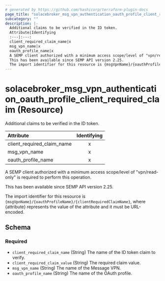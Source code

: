 ```yaml
---
# generated by https://github.com/hashicorp/terraform-plugin-docs
page_title: "solacebroker_msg_vpn_authentication_oauth_profile_client_required_claim Resource - solacebroker"
subcategory: ""
description: |-
  Additional claims to be verified in the ID token.
  Attribute|Identifying
  :---|:---:
  client_required_claim_name|x
  msg_vpn_name|x
  oauth_profile_name|x
  A SEMP client authorized with a minimum access scope/level of "vpn/read-only" is required to perform this operation.
  This has been available since SEMP API version 2.25.
  The import identifier for this resource is {msgVpnName}/{oauthProfileName}/{clientRequiredClaimName}, where {attribute} represents the value of the attribute and it must be URL-encoded.
---
```


# solacebroker_msg_vpn_authentication_oauth_profile_client_required_claim (Resource)

Additional claims to be verified in the ID token.


Attribute|Identifying
:---|:---:
client_required_claim_name|x
msg_vpn_name|x
oauth_profile_name|x



A SEMP client authorized with a minimum access scope/level of "vpn/read-only" is required to perform this operation.

This has been available since SEMP API version 2.25.

The import identifier for this resource is `{msgVpnName}/{oauthProfileName}/{clientRequiredClaimName}`, where {attribute} represents the value of the attribute and it must be URL-encoded.



<!-- schema generated by tfplugindocs -->
## Schema

### Required

- `client_required_claim_name` (String) The name of the ID token claim to verify.
- `client_required_claim_value` (String) The required claim value.
- `msg_vpn_name` (String) The name of the Message VPN.
- `oauth_profile_name` (String) The name of the OAuth profile.
